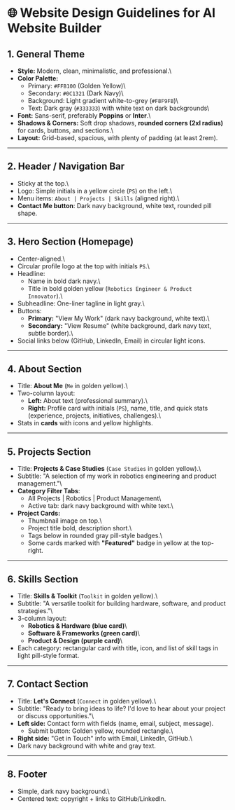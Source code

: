 # 🌐 Website Design Guidelines for AI Website Builder

## 1. **General Theme**

-   **Style:** Modern, clean, minimalistic, and professional.\
-   **Color Palette:**
    -   Primary: `#FFB100` (Golden Yellow)\
    -   Secondary: `#0C1321` (Dark Navy)\
    -   Background: Light gradient white-to-grey (`#F8F9FB`)\
    -   Text: Dark gray (`#333333`) with white text on dark backgrounds\
-   **Font:** Sans-serif, preferably **Poppins** or **Inter**.\
-   **Shadows & Corners:** Soft drop shadows, **rounded corners (2xl
    radius)** for cards, buttons, and sections.\
-   **Layout:** Grid-based, spacious, with plenty of padding (at least
    2rem).

------------------------------------------------------------------------

## 2. **Header / Navigation Bar**

-   Sticky at the top.\
-   Logo: Simple initials in a yellow circle (`PS`) on the left.\
-   Menu items: `About | Projects | Skills` (aligned right).\
-   **Contact Me button**: Dark navy background, white text, rounded
    pill shape.

------------------------------------------------------------------------

## 3. **Hero Section (Homepage)**

-   Center-aligned.\
-   Circular profile logo at the top with initials `PS`.\
-   Headline:
    -   Name in bold dark navy.\
    -   Title in bold golden yellow
        (`Robotics Engineer & Product Innovator`).\
-   Subheadline: One-liner tagline in light gray.\
-   Buttons:
    -   **Primary:** "View My Work" (dark navy background, white text).\
    -   **Secondary:** "View Resume" (white background, dark navy text,
        subtle border).\
-   Social links below (GitHub, LinkedIn, Email) in circular light
    icons.

------------------------------------------------------------------------

## 4. **About Section**

-   Title: **About Me** (`Me` in golden yellow).\
-   Two-column layout:
    -   **Left:** About text (professional summary).\
    -   **Right:** Profile card with initials (`PS`), name, title, and
        quick stats (experience, projects, initiatives, challenges).\
-   Stats in **cards** with icons and yellow highlights.

------------------------------------------------------------------------

## 5. **Projects Section**

-   Title: **Projects & Case Studies** (`Case Studies` in golden
    yellow).\
-   Subtitle: "A selection of my work in robotics engineering and
    product management."\
-   **Category Filter Tabs**:
    -   All Projects \| Robotics \| Product Management\
    -   Active tab: dark navy background with white text.\
-   **Project Cards:**
    -   Thumbnail image on top.\
    -   Project title bold, description short.\
    -   Tags below in rounded gray pill-style badges.\
    -   Some cards marked with **"Featured"** badge in yellow at the
        top-right.

------------------------------------------------------------------------

## 6. **Skills Section**

-   Title: **Skills & Toolkit** (`Toolkit` in golden yellow).\
-   Subtitle: "A versatile toolkit for building hardware, software, and
    product strategies."\
-   3-column layout:
    -   **Robotics & Hardware (blue card)**\
    -   **Software & Frameworks (green card)**\
    -   **Product & Design (purple card)**\
-   Each category: rectangular card with title, icon, and list of skill
    tags in light pill-style format.

------------------------------------------------------------------------

## 7. **Contact Section**

-   Title: **Let's Connect** (`Connect` in golden yellow).\
-   Subtitle: "Ready to bring ideas to life? I'd love to hear about your
    project or discuss opportunities."\
-   **Left side:** Contact form with fields (name, email, subject,
    message).
    -   Submit button: Golden yellow, rounded rectangle.\
-   **Right side:** "Get in Touch" info with Email, LinkedIn, GitHub.\
-   Dark navy background with white and gray text.

------------------------------------------------------------------------

## 8. **Footer**

-   Simple, dark navy background.\
-   Centered text: copyright + links to GitHub/LinkedIn.

